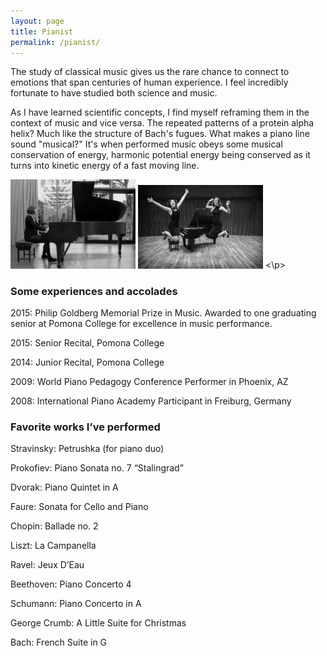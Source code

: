 ```yaml
---
layout: page
title: Pianist
permalink: /pianist/
---
```


The study of classical music gives us the rare chance to connect to emotions that 
span centuries of human experience.  I feel incredibly fortunate to have studied both science and music.

As I have learned scientific concepts, I find myself reframing them in the context of music and vice versa.
The repeated patterns of a protein alpha helix? Much like the structure of Bach's fugues.
What makes a piano line sound "musical?"
It's when performed music obeys some musical conservation of energy, harmonic potential
energy being conserved as it turns into kinetic energy of a fast moving line.

<p>
<img src="https://github.com/hwaymentsteele/hwaymentsteele.github.io/blob/master/images/piano_solo_2.jpg" width="200">
<img src="https://github.com/hwaymentsteele/hwaymentsteele.github.io/blob/master/images/piano_w_molly.jpg" width="200">
<\p>
  
### Some experiences and accolades

2015: Philip Goldberg Memorial Prize in Music.  Awarded to one graduating senior at Pomona College for excellence in music performance.

2015: Senior Recital, Pomona College

2014: Junior Recital, Pomona College

2009: World Piano Pedagogy Conference Performer in Phoenix, AZ

2008: International Piano Academy Participant in Freiburg, Germany

### Favorite works I’ve performed

Stravinsky: Petrushka (for piano duo)

Prokofiev: Piano Sonata no. 7 “Stalingrad”

Dvorak: Piano Quintet in A

Faure: Sonata for Cello and Piano

Chopin: Ballade no. 2

Liszt: La Campanella

Ravel: Jeux D’Eau

Beethoven: Piano Concerto 4

Schumann: Piano Concerto in A

George Crumb: A Little Suite for Christmas

Bach: French Suite in G


